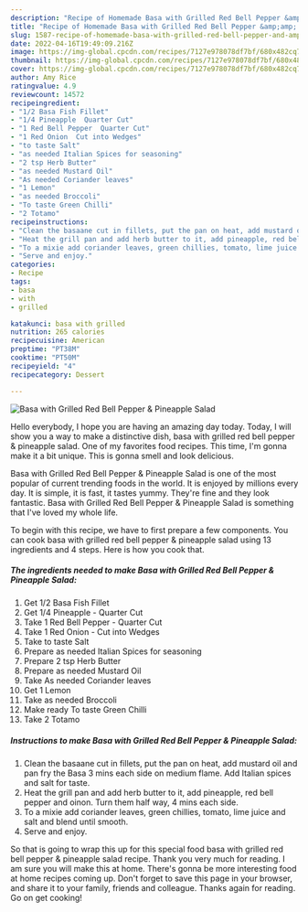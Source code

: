 ```yaml
---
description: "Recipe of Homemade Basa with Grilled Red Bell Pepper &amp;amp; Pineapple Salad"
title: "Recipe of Homemade Basa with Grilled Red Bell Pepper &amp;amp; Pineapple Salad"
slug: 1587-recipe-of-homemade-basa-with-grilled-red-bell-pepper-and-amp-pineapple-salad
date: 2022-04-16T19:49:09.216Z
image: https://img-global.cpcdn.com/recipes/7127e978078df7bf/680x482cq70/basa-with-grilled-red-bell-pepper-pineapple-salad-recipe-main-photo.jpg
thumbnail: https://img-global.cpcdn.com/recipes/7127e978078df7bf/680x482cq70/basa-with-grilled-red-bell-pepper-pineapple-salad-recipe-main-photo.jpg
cover: https://img-global.cpcdn.com/recipes/7127e978078df7bf/680x482cq70/basa-with-grilled-red-bell-pepper-pineapple-salad-recipe-main-photo.jpg
author: Amy Rice
ratingvalue: 4.9
reviewcount: 14572
recipeingredient:
- "1/2 Basa Fish Fillet"
- "1/4 Pineapple  Quarter Cut"
- "1 Red Bell Pepper  Quarter Cut"
- "1 Red Onion  Cut into Wedges"
- "to taste Salt"
- "as needed Italian Spices for seasoning"
- "2 tsp Herb Butter"
- "as needed Mustard Oil"
- "As needed Coriander leaves"
- "1 Lemon"
- "as needed Broccoli"
- "To taste Green Chilli"
- "2 Totamo"
recipeinstructions:
- "Clean the basaane cut in fillets, put the pan on heat, add mustard oil and pan fry the Basa 3 mins each side on medium flame. Add Italian spices and salt for taste."
- "Heat the grill pan and add herb butter to it, add pineapple, red bell pepper and oinon. Turn them half way, 4 mins each side."
- "To a mixie add coriander leaves, green chillies, tomato, lime juice and salt and blend until smooth."
- "Serve and enjoy."
categories:
- Recipe
tags:
- basa
- with
- grilled

katakunci: basa with grilled 
nutrition: 265 calories
recipecuisine: American
preptime: "PT38M"
cooktime: "PT50M"
recipeyield: "4"
recipecategory: Dessert

---
```



![Basa with Grilled Red Bell Pepper &amp; Pineapple Salad](https://img-global.cpcdn.com/recipes/7127e978078df7bf/680x482cq70/basa-with-grilled-red-bell-pepper-pineapple-salad-recipe-main-photo.jpg)

Hello everybody, I hope you are having an amazing day today. Today, I will show you a way to make a distinctive dish, basa with grilled red bell pepper &amp; pineapple salad. One of my favorites food recipes. This time, I'm gonna make it a bit unique. This is gonna smell and look delicious.



Basa with Grilled Red Bell Pepper &amp; Pineapple Salad is one of the most popular of current trending foods in the world. It is enjoyed by millions every day. It is simple, it is fast, it tastes yummy. They're fine and they look fantastic. Basa with Grilled Red Bell Pepper &amp; Pineapple Salad is something that I've loved my whole life.


To begin with this recipe, we have to first prepare a few components. You can cook basa with grilled red bell pepper &amp; pineapple salad using 13 ingredients and 4 steps. Here is how you cook that.

<!--inarticleads1-->

##### The ingredients needed to make Basa with Grilled Red Bell Pepper &amp; Pineapple Salad:

1. Get 1/2 Basa Fish Fillet
1. Get 1/4 Pineapple - Quarter Cut
1. Take 1 Red Bell Pepper - Quarter Cut
1. Take 1 Red Onion - Cut into Wedges
1. Take to taste Salt
1. Prepare as needed Italian Spices for seasoning
1. Prepare 2 tsp Herb Butter
1. Prepare as needed Mustard Oil
1. Take As needed Coriander leaves
1. Get 1 Lemon
1. Take as needed Broccoli
1. Make ready To taste Green Chilli
1. Take 2 Totamo




<!--inarticleads2-->

##### Instructions to make Basa with Grilled Red Bell Pepper &amp; Pineapple Salad:

1. Clean the basaane cut in fillets, put the pan on heat, add mustard oil and pan fry the Basa 3 mins each side on medium flame. Add Italian spices and salt for taste.
1. Heat the grill pan and add herb butter to it, add pineapple, red bell pepper and oinon. Turn them half way, 4 mins each side.
1. To a mixie add coriander leaves, green chillies, tomato, lime juice and salt and blend until smooth.
1. Serve and enjoy.




So that is going to wrap this up for this special food basa with grilled red bell pepper &amp; pineapple salad recipe. Thank you very much for reading. I am sure you will make this at home. There's gonna be more interesting food at home recipes coming up. Don't forget to save this page in your browser, and share it to your family, friends and colleague. Thanks again for reading. Go on get cooking!
